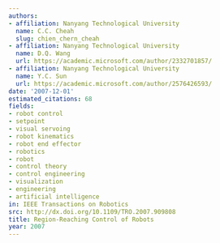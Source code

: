 ```yaml
---
authors:
- affiliation: Nanyang Technological University
  name: C.C. Cheah
  slug: chien_chern_cheah
- affiliation: Nanyang Technological University
  name: D.Q. Wang
  url: https://academic.microsoft.com/author/2332701857/
- affiliation: Nanyang Technological University
  name: Y.C. Sun
  url: https://academic.microsoft.com/author/2576426593/
date: '2007-12-01'
estimated_citations: 68
fields:
- robot control
- setpoint
- visual servoing
- robot kinematics
- robot end effector
- robotics
- robot
- control theory
- control engineering
- visualization
- engineering
- artificial intelligence
in: IEEE Transactions on Robotics
src: http://dx.doi.org/10.1109/TRO.2007.909808
title: Region-Reaching Control of Robots
year: 2007
---
```


